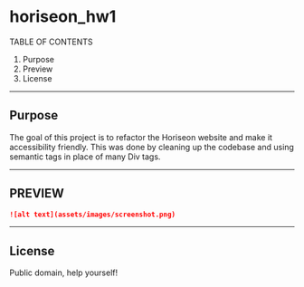 # horiseon_hw1
TABLE OF CONTENTS
1. Purpose
2. Preview
3. License 

-------
Purpose
-------

The goal of this project is to refactor the Horiseon website and make it accessibility friendly. This was done by cleaning up the codebase and using semantic tags in place of many Div tags.

-------
PREVIEW
-------

```md
![alt text](assets/images/screenshot.png)
```

-------
License
-------

Public domain, help yourself!